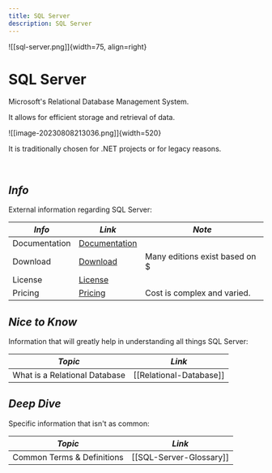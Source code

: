 ```yaml
---
title: SQL Server
description: SQL Server
---
```

<!---- Image: Logo, Width 75 --------->
![[sql-server.png]]{width=75, align=right}

# SQL Server

Microsoft's Relational Database Management System.

It allows for efficient storage and retrieval of data.

![[image-20230808213036.png]]{width=520}

It is traditionally chosen for .NET projects or for legacy reasons.

<br>

<!----------------------------------------------------------------------------->

## ***Info***
External information regarding SQL Server:

| *Info*        | *Link*               | *Note*                                |
| ------------- | -------------------- | ------------------------------------- |
| Documentation | [Documentation][Doc] |                                       |
| Download      | [Download][Down]     | Many editions exist based on $        |
| License       | [License][Lic]       |                                       |
| Pricing       | [Pricing][Price]     | Cost is complex and varied.           |

[Doc]:   https://learn.microsoft.com/en-us/sql/sql-server/?view=sql-server-ver16
[Down]:  https://www.microsoft.com/en-us/sql-server/sql-server-downloads
[Lic]:   https://www.microsoft.com/en-us/Useterms/Retail/SQLServerStandard/2019/Useterms_Retail_SQLServerStandard_2019_English.htm
[Price]: https://www.licenseware.io/microsoft-sql-server-2022-licensing-guide/

<!----------------------------------------------------------------------------->

## ***Nice to Know***
Information that will greatly help in understanding all things SQL Server:

| *Topic*                         | *Link*                                     |
| ------------------------------- | ------------------------------------------ |
| What is a Relational Database   | [[Relational-Database]]                    |

<!----------------------------------------------------------------------------->

<!-- ## ***Getting Started***
Common day-to-day tasks, problems, and procedures:

| *Topic*                         | *Link*                                     |
| ------------------------------- | ------------------------------------------ |
| User Preferences and Config     | [[SQL-Server-User-Config]]              |
| Logging and Alerts              | [[SQL-Server-Logging]]                  |
| Maintenance Information         | [[SQL-Server-Server-Maintenance]]       |
|                                 |                                            | -->

<!----------------------------------------------------------------------------->


## ***Deep Dive***
Specific information that isn't as common:

| *Topic*                         | *Link*                                     |
| ------------------------------- | ------------------------------------------ |
| Common Terms & Definitions      | [[SQL-Server-Glossary]]                    |

<!----------------------------------------------------------------------------->

<!-- ## ***Common Questions***
Questions you may have:

| *Question*                           | *Answer*                              |
| ------------------------------------ | ------------------------------------- |
|                                      | [Answer](#inline-answer-1)            |
|                                      |                                       | -->

<!-- ## **Inline Answer 1** -->

<!----------------------------------------------------------------------------->

<!-- ## ***Contacts***
People of interest regarding SQL-Server:

| *Who*         | *What*               | *Why*                                 |
| ------------- | -------------------- | ------------------------------------- |
|               |                      |                                       | -->

<!----------------------------------------------------------------------------->

<!-- ## ***Related***
Topics related to SQL-Server:

| *Topic & Link*                       | *Why*                                 |
| ------------------------------------ | ------------------------------------- |
| [[PARENT]]                           | Logical Concept                       |
|                                      |                                       | -->

<!----------------------------------------------------------------------------->
